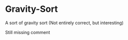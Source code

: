 # Gravity-Sort
A sort of gravity sort (Not entirely correct, but interesting)

Still missing comment
